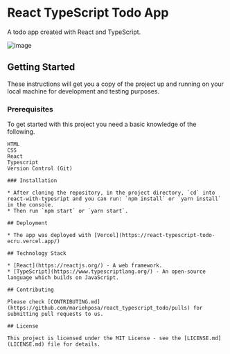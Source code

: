 # React TypeScript Todo App

A todo app created with React and TypeScript.

![image](https://user-images.githubusercontent.com/33374159/102248590-9c04a780-3f01-11eb-91ff-a701da9472f7.png)

## Getting Started

These instructions will get you a copy of the project up and running on your local machine for development and testing purposes.

### Prerequisites

To get started with this project you need a basic knowledge of the following.
```
HTML
CSS
React
Typescript
Version Control (Git)

### Installation

* After cloning the repository, in the project directory, `cd` into react-with-typesript and you can run: `npm install` or `yarn install` in the console.
* Then run `npm start` or `yarn start`.

## Deployment

* The app was deployed with [Vercel](https://react-typescript-todo-ecru.vercel.app/)

## Technology Stack

* [React](https://reactjs.org/) - A web framework.
* [TypeScript](https://www.typescriptlang.org/) - An open-source language which builds on JavaScript.

## Contributing

Please check [CONTRIBUTING.md](https://github.com/mariehposa/react_typescript_todo/pulls) for submitting pull requests to us.

## License

This project is licensed under the MIT License - see the [LICENSE.md](LICENSE.md) file for details.